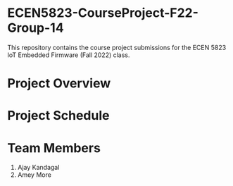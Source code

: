 # ECEN5823-CourseProject-F22-Group-14

This repository contains the course project submissions for the ECEN 5823 IoT Embedded Firmware (Fall 2022) class.

# Project Overview

# Project Schedule

# Team Members

1. Ajay Kandagal
2. Amey More

